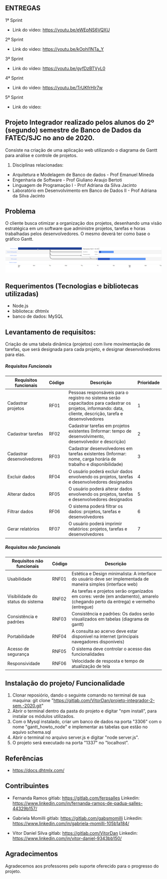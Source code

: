 ## ENTREGAS
1ª Sprint
- Link do video: https://youtu.be/eWEpNS6VQXU


2ª Sprint
- Link do video: https://youtu.be/kOohl1NTa_Y

3ª Sprint
- Link do vídeo: https://youtu.be/gyfDzBTVyL0

4ª Sprint
- Link do video: https://youtu.be/TrUKfrHIr7w

5ª Sprint

- Link do video: 


## Projeto Integrador realizado pelos alunos do 2º (segundo) semestre de Banco de Dados da FATEC/SJC no ano de 2020.

Consiste na criação de uma aplicação web utilizando o diagrama de Gantt para análise e controle de projetos.

1. Disciplinas relacionadas:
- Arquitetura e Modelagem de Banco de dados - Prof Emanuel Mineda
- Engenharia de Software - Prof Giuliano Araujo Bertoti
- Linguagem de Programação I - Prof Adriana da Silva Jacinto
- Laboratório em Desenvolvimento em Banco de Dados II - Prof Adriana da Silva Jacinto

## Problema

O cliente busca otimizar a organização dos projetos, desenhando uma visão estratégica em um software que administre projetos, tarefas e horas trabalhadas pelos desenvolvedores. O mesmo deverá ter como base o gráfico Gantt. 

![](/Imagens/MashGGantt.gif)

## Requerimentos (Tecnologias e bibliotecas utilizadas)

- Node.js
- biblioteca: dhtmlx
- banco de dados: MySQL

## Levantamento de requisitos:
Criação de uma tabela dinâmica (projetos) com livre movimentação de tarefas, que será designada para cada projeto, e designar desenvolvedores para elas.

##### Requisitos Funcionais

| Requisitos funcionais             |  Código |              Descrição                                                                                                                                     |Prioridade|
| ----------------------------------|---------| -----------------------------------------------------------------------------------------------------------------------------------------------------------|----------|
|Cadastrar projetos                 |RF01     |Pessoas responsáveis para o registro no sistema serão capacitados para cadastrar os projetos, informando: data, cliente, descrição, tarefa e desenvolvedores|    1     |
|Cadastrar tarefas                  |RF02     |Cadastrar tarefas em projetos existentes (Informar: tempo de desenvolvimento, desenvolvedor e descrição)                                                    |    2     |
|Cadastrar desenvolvedores          |RF03     |Cadastrar desenvolvedores em tarefas existentes (Informar: nome, carga horária de trabalho e disponibilidade)                                               |    3     |   
|Excluir dados                      |RF04     |O usuário poderá excluir dados envolvendo os projetos, tarefas e desenvolvedores designados                                                                 |    4     |       
|Alterar dados                      |RF05     |O usuário poderá alterar dados envolvendo os projetos, tarefas e desenvolvedores designados                                                                 |    5     |
|Filtrar dados                      |RF06     |O sistema poderá filtrar os dados: projetos, tarefas e desenvolvedores                                                                                      |    6     |
|Gerar relatórios                   |RF07     |O usuário poderá imprimir relatórios: projetos, tarefas e desenvolvedores                                                                                   |    7     |                                              


##### Requisitos não funcionais


| Requisitos não funcionais         |  Código |              Descrição                                                                                                           |
| ----------------------------------|---------| ---------------------------------------------------------------------------------------------------------------------------------|
|Usabilidade                        |RNF01    |Estética e Design minimalista: A interface do usuário deve ser implementada de maneira simples (interface web)                    |
|Visibilidade do status do sistema  |RNF02    |As tarefas e projetos serão organizados em cores: verde (em andamento), amarelo (chegando perto da entrega) e vermelho (entregue) |
|Consistência e padrões             |RNF03    |Consistência e padrões: Os dados serão visualizados em tabelas (diagrama de gantt)                                                |                                                                               |             
|Portabilidade                      |RNF04    |A consulta ao acervo deve estar disponivel na internet (principais navegadores disponíveis)                                       |
|Acesso de segurança                |RNF05    |O sistema deve controlar o acesso das funcionalidades                                                                             |                                                                                     |              
|Responsividade                     |RNF06    |Velocidade de resposta e tempo de atualização de tela                                                                             |                 


## Instalação do projeto/ Funcionalidade

1) Clonar reposiório, dando o seguinte comando no terminal de sua maquina: git clone "https://gitlab.com/VitorDan/projeto-integrador-2-sem.-2020.git"
2) Abrir o terminal dentro da pasta do projeto e digitar "npm install", para instalar os módulos utilizados.
3) Com o Mysql instalado, criar um banco de dados na porta "3306" com o nome "gantt_howto_node" e implementar as tabelas que estão no aquivo schema.sql
4) Abrir o terminal no arquivo server.js e digitar "node server.js".
5) O projeto será executado na porta "1337" no "localhost".


## Referências 

- https://docs.dhtmlx.com/


## Contribuintes

- Fernanda Ramos
gitlab: https://gitlab.com/ferpsalles
Linkedin: https://www.linkedin.com/in/fernanda-ramos-de-padua-salles-44329b157/

- Gabriela Momilli
gitlab: https://gitlab.com/gabsmomilli
Linkedin: https://www.linkedin.com/in/gabriela-momilli-105b1a184/

- Vitor Daniel Silva
gitlab: https://gitlab.com/VitorDan
Linkedin: https://www.linkedin.com/in/vitor-daniel-9343bb150/


## Agradecimentos

Agradecemos aos professores pelo suporte oferecido para o progresso do projeto.
